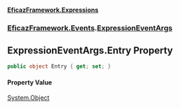 #### [EficazFramework.Expressions](EficazFrameworkExpressions.md 'EficazFramework Expressions')
### [EficazFramework.Events](EficazFrameworkExpressions.md#EficazFramework.Events 'EficazFramework.Events').[ExpressionEventArgs](EficazFramework.Events/ExpressionEventArgs.md 'EficazFramework.Events.ExpressionEventArgs')

## ExpressionEventArgs.Entry Property

```csharp
public object Entry { get; set; }
```

#### Property Value
[System.Object](https://docs.microsoft.com/en-us/dotnet/api/System.Object 'System.Object')